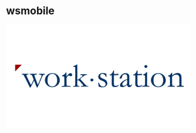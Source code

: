 # wsmobile

![alt text][logo]

[logo]: https://github.com/insingh50/wsmobile/blob/master/assets/logo.jpg "ws logo"
